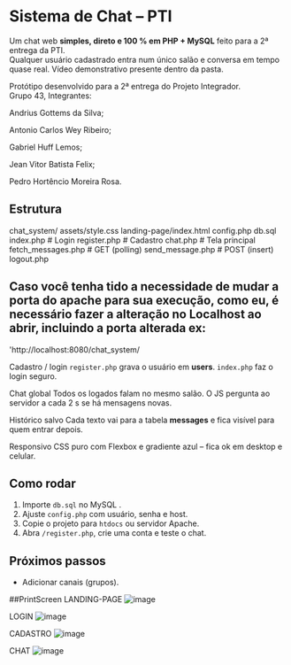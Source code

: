 # Sistema de Chat – PTI

Um chat web **simples, direto e 100 % em PHP + MySQL** feito para a 2ª entrega da PTI.  
Qualquer usuário cadastrado entra num único salão e conversa em tempo quase real.
Vídeo demonstrativo presente dentro da pasta.

Protótipo desenvolvido para a 2ª entrega do Projeto Integrador.  
Grupo 43, Integrantes:

Andrius Gottems da Silva;

Antonio Carlos Wey Ribeiro;

Gabriel Huff Lemos;

Jean Vitor Batista Felix;

Pedro Hortêncio Moreira Rosa.

## Estrutura
chat_system/
assets/style.css
landing-page/index.html
config.php
db.sql
index.php          # Login
register.php       # Cadastro
chat.php           # Tela principal
fetch_messages.php # GET (polling)
send_message.php   # POST (insert)
logout.php

## Caso você tenha tido a necessidade de mudar a porta do apache para sua execução, como eu, é necessário fazer a alteração no Localhost ao abrir, incluindo a porta alterada ex:
'http://localhost:8080/chat_system/

Cadastro / login `register.php` grava o usuário em **users**. `index.php` faz o login seguro. 

Chat global Todos os logados falam no mesmo salão. O JS pergunta ao servidor a cada 2 s se há mensagens novas. 

Histórico salvo Cada texto vai para a tabela **messages** e fica visível para quem entrar depois. 

Responsivo CSS puro com Flexbox e gradiente azul – fica ok em desktop e celular. 

## Como rodar

1. Importe `db.sql` no MySQL .
2. Ajuste `config.php` com usuário, senha e host.
3. Copie o projeto para `htdocs` ou servidor Apache.
4. Abra `/register.php`, crie uma conta e teste o chat.

## Próximos passos
* Adicionar canais (grupos).

##PrintScreen
LANDING-PAGE
![image](https://github.com/user-attachments/assets/3fcc3654-1b2e-46a1-a5b7-f57976903f95)


LOGIN
![image](https://github.com/user-attachments/assets/52b623d2-8548-48b6-b92d-f37937d88be5)


CADASTRO
![image](https://github.com/user-attachments/assets/76fc9d59-33f1-4bb4-a0a6-2fa4301d4087)


CHAT
![image](https://github.com/user-attachments/assets/5cd53a04-2dfc-4697-9c5d-c29b5f6c667d)
